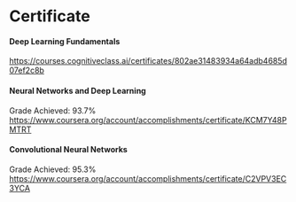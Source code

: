 # Certificate
#### Deep Learning Fundamentals
https://courses.cognitiveclass.ai/certificates/802ae31483934a64adb4685d07ef2c8b
#### Neural Networks and Deep Learning
Grade Achieved: 93.7%  
https://www.coursera.org/account/accomplishments/certificate/KCM7Y48PMTRT
#### Convolutional Neural Networks
Grade Achieved: 95.3%  https://www.coursera.org/account/accomplishments/certificate/C2VPV3EC3YCA
